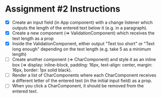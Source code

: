 # Assignment #2 Instructions

- [x] Create an input field (in App component) with a change listener which outputs the length of the entered text below it (e.g. in a paragraph).
- [x] Create a new component (=> ValidationComponent) which receives the text length as a prop
- [x] Inside the ValidationComponent, either output "Text too short" or "Text long enough" depending on the text length (e.g. take 5 as a minimum length)
- [ ] Create another component (=> CharComponent) and style it as an inline box (=> display: inline-block, padding: 16px, text-align: center, margin: 16px, border: 1px solid black).
- [ ] Render a list of CharComponents where each CharComponent receives a different letter of the entered text (in the initial input field) as a prop.
- [ ] When you click a CharComponent, it should be removed from the entered text.
